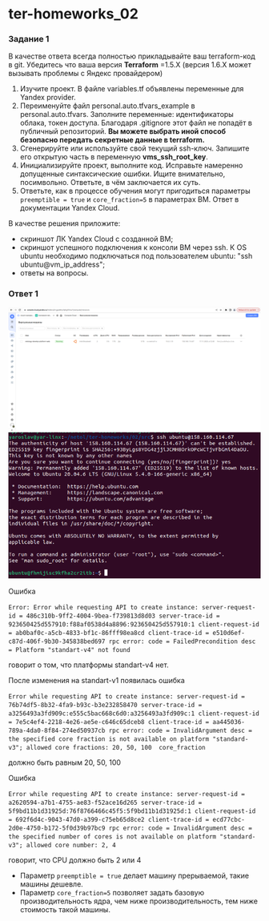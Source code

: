 # ter-homeworks_02
### Задание 1
В качестве ответа всегда полностью прикладывайте ваш terraform-код в git.  Убедитесь что ваша версия **Terraform** =1.5.Х (версия 1.6.Х может вызывать проблемы с Яндекс провайдером) 

1. Изучите проект. В файле variables.tf объявлены переменные для Yandex provider.
2. Переименуйте файл personal.auto.tfvars_example в personal.auto.tfvars. Заполните переменные: идентификаторы облака, токен доступа. Благодаря .gitignore этот файл не попадёт в публичный репозиторий. **Вы можете выбрать иной способ безопасно передать секретные данные в terraform.**
3. Сгенерируйте или используйте свой текущий ssh-ключ. Запишите его открытую часть в переменную **vms_ssh_root_key**.
4. Инициализируйте проект, выполните код. Исправьте намеренно допущенные синтаксические ошибки. Ищите внимательно, посимвольно. Ответьте, в чём заключается их суть.
5. Ответьте, как в процессе обучения могут пригодиться параметры ```preemptible = true``` и ```core_fraction=5``` в параметрах ВМ. Ответ в документации Yandex Cloud.

В качестве решения приложите:

- скриншот ЛК Yandex Cloud с созданной ВМ;
- скриншот успешного подключения к консоли ВМ через ssh. К OS ubuntu необходимо подключаться под пользователем ubuntu: "ssh ubuntu@vm_ip_address";
- ответы на вопросы.

### Ответ 1
![](https://github.com/yarkuliko3/ter-homeworks_02/blob/main/02_1.png?raw=true)
![](https://github.com/yarkuliko3/ter-homeworks_02/blob/main/02_01.png?raw=true)

Ошибка

```Error: Error while requesting API to create instance: server-request-id = 486c310b-9ff2-4004-9bea-f739813d8d03 server-trace-id = 923650425d557910:f88af0538d4a8896:923650425d557910:1 client-request-id = ab0baf0c-a5cb-4833-bf1c-86fff98ea8cd client-trace-id = e510d6ef-c87d-406f-9b30-345838bed697 rpc error: code = FailedPrecondition desc = Platform "standart-v4" not found```

говорит о том, что платформы standart-v4 нет.

После изменения на standart-v1 появилась ошибка

```Error while requesting API to create instance: server-request-id = 76b74df5-8b32-4fa9-b93c-b3e232858470 server-trace-id = a3256493a3fd909c:e555c5bac668c6d0:a3256493a3fd909c:1 client-request-id = 7e5c4ef4-2218-4e26-ae5e-c646c65dceb8 client-trace-id = aa445036-789a-4da0-8f84-274ed50937cb rpc error: code = InvalidArgument desc = the specified core fraction is not available on platform "standard-v3"; allowed core fractions: 20, 50, 100  core_fraction``` 

должно быть равным 20, 50, 100

Ошибка 

```Error while requesting API to create instance: server-request-id = a2620594-a7b1-4755-ae83-f52ace16d265 server-trace-id = 5f9bd11b1d31925d:76f8766466c45f5:5f9bd11b1d31925d:1 client-request-id = 692f6d4c-9043-47d0-a399-c75eb65d8ce2 client-trace-id = ecd77cbc-2d0e-4750-b172-5f0d39b97bc9 rpc error: code = InvalidArgument desc = the specified number of cores is not available on platform "standard-v3"; allowed core number: 2, 4``` 

говорит, что CPU должно быть 2 или 4

- Параметр ```preemptible = true``` делает машину прерываемой, такие машины дешевле. 
- Параметр ```core_fraction=5``` позволяет задать базовую производительность ядра, чем ниже производительность, тем ниже стоимость такой машины.


